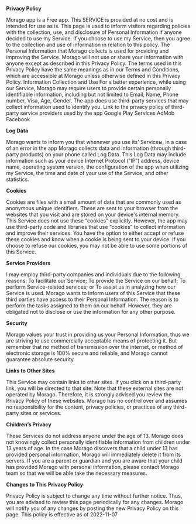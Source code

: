 **Privacy Policy**

Morago app is a Free app. This SERVICE is provided at no cost and is intended for use as is.
This page is used to inform visitors regarding policies with the collection, use, and disclosure of Personal Information if anyone decided to use my Service.
If you choose to use my Service, then you agree to the collection and use of information in relation to this policy. The Personal Information that Morago collects is used for providing and improving the Service. Morago will not use or share your information with anyone except as described in this Privacy Policy.
The terms used in this Privacy Policy have the same meanings as in our Terms and Conditions, which are accessible at Morago unless otherwise defined in this Privacy Policy.
Information Collection and Use
For a better experience, while using our Service, Morago may require users to provide certain personally identifiable information, including but not limited to Email, Name, Phone number, Visa, Age, Gender.
The app does use third-party services that may collect information used to identify you.
Link to the privacy policy of third-party service providers used by the app
Google Play Services
AdMob
Facebook

**Log Data**

Morago wants to inform you that whenever you use its’ Serviceы, in a case of an error in the app Morago collects data and information (through third-party products) on your phone called Log Data. This Log Data may include information such as your device Internet Protocol (“IP”) address, device name, operating system version, the configuration of the app when utilizing my Service, the time and date of your use of the Service, and other statistics.

**Cookies**

Cookies are files with a small amount of data that are commonly used as anonymous unique identifiers. These are sent to your browser from the websites that you visit and are stored on your device's internal memory.
This Service does not use these “cookies” explicitly. However, the app may use third-party code and libraries that use “cookies” to collect information and improve their services. You have the option to either accept or refuse these cookies and know when a cookie is being sent to your device. If you choose to refuse our cookies, you may not be able to use some portions of this Service.

**Service Providers**

I may employ third-party companies and individuals due to the following reasons:
To facilitate our Service;
To provide the Service on our behalf;
To perform Service-related services; or
To assist us in analyzing how our Service is used.
Morago wants to inform users of this Service that these third parties have access to their Personal Information. The reason is to perform the tasks assigned to them on our behalf. However, they are obligated not to disclose or use the information for any other purpose.

**Security**

Morago values your trust in providing us your Personal Information, thus we are striving to use commercially acceptable means of protecting it. But remember that no method of transmission over the internet, or method of electronic storage is 100% secure and reliable, and Morago cannot guarantee absolute security.

**Links to Other Sites**

This Service may contain links to other sites. If you click on a third-party link, you will be directed to that site. Note that these external sites are not operated by Morago. Therefore, it is strongly advised you review the Privacy Policy of these websites. Morago has no control over and assumes no responsibility for the content, privacy policies, or practices of any third-party sites or services.

**Children’s Privacy**

These Services do not address anyone under the age of 13. Morago does not knowingly collect personally identifiable information from children under 13 years of age. In the case Morago discovers that a child under 13 has provided personal information, Morago will immediately delete it from its servers. If you are a parent or guardian and you are aware that your child has provided Morago with personal information, please contact Morago team so that we will be able take the necessary measures.

**Changes to This Privacy Policy**

Privacy Policy is subject to change any time without further notice. Thus, you are advised to review this page periodically for any changes. Morago will notify you of any changes by posting the new Privacy Policy on this page.
This policy is effective as of 2022-11-07
